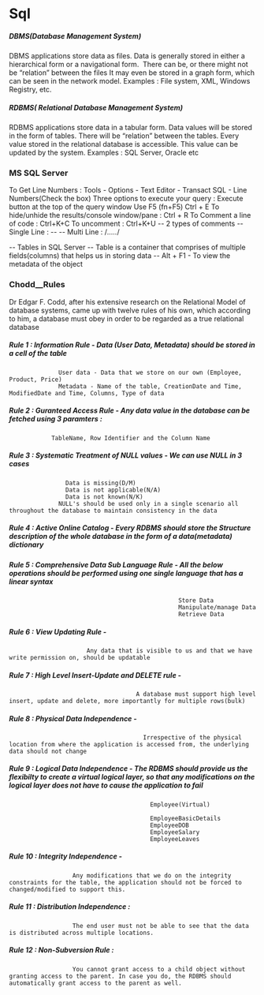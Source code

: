 # Sql 

##### DBMS(Database Management System)
DBMS applications store data as files.
Data is generally stored in either a hierarchical form or a navigational form. 
There can be, or there might not be “relation” between the files
It may even be stored in a graph form, which can be seen in the network model.
Examples : File system, XML, Windows Registry, etc.

##### RDBMS( Relational Database Management System)
RDBMS applications store data in a tabular form.
Data values will be stored in the form of tables.
There will be “relation” between the tables.
Every value stored in the relational database is accessible. This value can be updated by the system.
Examples : SQL Server, Oracle etc

### MS SQL Server

To Get Line Numbers : Tools - Options - Text Editor - Transact SQL - Line Numbers(Check the box)
 Three options to execute your query : 
	 Execute button at the top of the query window
	 Use F5 (fn+F5)
	 Ctrl + E
 To hide/unhide the results/console window/pane : Ctrl + R
 To Comment a line of code  : Ctrl+K+C
 To uncomment : Ctrl+K+U
 -- 2 types of comments
	-- Single Line : --
	-- Multi Line  : /*.....*/

-- Tables in SQL Server
	-- Table is a container that comprises of multiple fields(columns) that helps us in storing data
	-- Alt + F1 - To view the metadata of the object


### Chodd__Rules
Dr Edgar F. Codd, after his extensive research on the Relational Model of database systems, came up with twelve rules of his own, which according to him, 
a database must obey in order to be regarded as a true relational database



##### Rule 1 : Information Rule - Data (User Data, Metadata) should be stored in a cell of the table
	              User data - Data that we store on our own (Employee, Product, Price)
	              Metadata - Name of the table, CreationDate and Time, ModifiedDate and Time, Columns, Type of data
##### Rule 2 : Guranteed Access Rule - Any data value in the database can be fetched using 3 paramters : 
                TableName, Row Identifier and the Column Name

##### Rule 3 : Systematic Treatment of NULL values -  We can use NULL in 3 cases
        	        Data is missing(D/M)
        	        Data is not applicable(N/A)
        	        Data is not known(N/K)
                  NULL's should be used only in a single scenario all throughout the database to maintain consistency in the data

##### Rule 4 : Active Online Catalog - Every RDBMS should store the Structure description of the whole database in the form of a data(metadata) dictionary

##### Rule 5 : Comprehensive Data Sub Language Rule - All the below operations should be performed using one single language that has a linear syntax
                                                	Store Data
                                                	Manipulate/manage Data
                                                	Retrieve Data

##### Rule 6 : View Updating Rule - 
                          Any data that is visible to us and that we have write permission on, should be updatable

##### Rule 7 : High Level Insert-Update and DELETE rule -
                                        A database must support high level insert, update and delete, more importantly for multiple rows(bulk)

##### Rule 8 : Physical Data Independence -  
                                          Irrespective of the physical location from where the application is accessed from, the underlying data should not change

##### Rule 9 : Logical Data Independence - The RDBMS should provide us the flexibilty to create a virtual logical layer, so that any modifications on the logical layer does not have to cause the application to fail
                                            Employee(Virtual)
                                            
                                            EmployeeBasicDetails
                                            EmployeeDOB
                                            EmployeeSalary
                                            EmployeeLeaves

##### Rule 10 : Integrity Independence - 
                      Any modifications that we do on the integrity constraints for the table, the application should not be forced to changed/modified to support this.

##### Rule 11 : Distribution Independence : 
                      The end user must not be able to see that the data is distributed across multiple locations.

##### Rule 12 : Non-Subversion Rule : 
                      You cannot grant access to a child object without granting access to the parent. In case you do, the RDBMS should automatically grant access to the parent as well.
